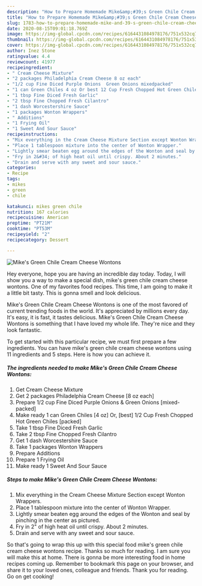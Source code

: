 ```yaml
---
description: "How to Prepare Homemade Mike&amp;#39;s Green Chile Cream Cheese Wontons"
title: "How to Prepare Homemade Mike&amp;#39;s Green Chile Cream Cheese Wontons"
slug: 1783-how-to-prepare-homemade-mike-and-39-s-green-chile-cream-cheese-wontons
date: 2020-08-15T09:01:18.769Z
image: https://img-global.cpcdn.com/recipes/6164431084978176/751x532cq70/mikes-green-chile-cream-cheese-wontons-recipe-main-photo.jpg
thumbnail: https://img-global.cpcdn.com/recipes/6164431084978176/751x532cq70/mikes-green-chile-cream-cheese-wontons-recipe-main-photo.jpg
cover: https://img-global.cpcdn.com/recipes/6164431084978176/751x532cq70/mikes-green-chile-cream-cheese-wontons-recipe-main-photo.jpg
author: Inez Stone
ratingvalue: 4.4
reviewcount: 41977
recipeingredient:
- " Cream Cheese Mixture"
- "2 packages Philadelphia Cream Cheese 8 oz each"
- "1/2 cup Fine Diced Purple Onions  Green Onions mixedpacked"
- "1 can Green Chiles 4 oz Or best 12 Cup Fresh Chopped Hot Green Chiles packed"
- "1 tbsp Fine Diced Fresh Garlic"
- "2 tbsp Fine Chopped Fresh Cilantro"
- "1 dash Worcestershire Sauce"
- "1 packages Wonton Wrappers"
- " Additions"
- "1 Frying Oil"
- "1 Sweet And Sour Sauce"
recipeinstructions:
- "Mix everything in the Cream Cheese Mixture Section except Wonton Wrappers."
- "Place 1 tablespoon mixture into the center of Wonton Wrapper."
- "Lightly smear beaten egg around the edges of the Wonton and seal by pinching in the center as pictured."
- "Fry in 2&#34; of high heat oil until crispy. About 2 minutes."
- "Drain and serve with any sweet and sour sauce."
categories:
- Recipe
tags:
- mikes
- green
- chile

katakunci: mikes green chile 
nutrition: 167 calories
recipecuisine: American
preptime: "PT21M"
cooktime: "PT53M"
recipeyield: "2"
recipecategory: Dessert

---
```



![Mike&#39;s Green Chile Cream Cheese Wontons](https://img-global.cpcdn.com/recipes/6164431084978176/751x532cq70/mikes-green-chile-cream-cheese-wontons-recipe-main-photo.jpg)

Hey everyone, hope you are having an incredible day today. Today, I will show you a way to make a special dish, mike&#39;s green chile cream cheese wontons. One of my favorites food recipes. This time, I am going to make it a little bit tasty. This is gonna smell and look delicious.

Mike&#39;s Green Chile Cream Cheese Wontons is one of the most favored of current trending foods in the world. It's appreciated by millions every day. It's easy, it is fast, it tastes delicious. Mike&#39;s Green Chile Cream Cheese Wontons is something that I have loved my whole life. They're nice and they look fantastic.




To get started with this particular recipe, we must first prepare a few ingredients. You can have mike&#39;s green chile cream cheese wontons using 11 ingredients and 5 steps. Here is how you can achieve it.

<!--inarticleads1-->

##### The ingredients needed to make Mike&#39;s Green Chile Cream Cheese Wontons:

1. Get  Cream Cheese Mixture
1. Get 2 packages Philadelphia Cream Cheese [8 oz each]
1. Prepare 1/2 cup Fine Diced Purple Onions &amp; Green Onions [mixed-packed]
1. Make ready 1 can Green Chiles [4 oz] Or, [best] 1/2 Cup Fresh Chopped Hot Green Chiles [packed]
1. Take 1 tbsp Fine Diced Fresh Garlic
1. Take 2 tbsp Fine Chopped Fresh Cilantro
1. Get 1 dash Worcestershire Sauce
1. Take 1 packages Wonton Wrappers
1. Prepare  Additions
1. Prepare 1 Frying Oil
1. Make ready 1 Sweet And Sour Sauce




<!--inarticleads2-->

##### Steps to make Mike&#39;s Green Chile Cream Cheese Wontons:

1. Mix everything in the Cream Cheese Mixture Section except Wonton Wrappers.
1. Place 1 tablespoon mixture into the center of Wonton Wrapper.
1. Lightly smear beaten egg around the edges of the Wonton and seal by pinching in the center as pictured.
1. Fry in 2&#34; of high heat oil until crispy. About 2 minutes.
1. Drain and serve with any sweet and sour sauce.




So that's going to wrap this up with this special food mike&#39;s green chile cream cheese wontons recipe. Thanks so much for reading. I am sure you will make this at home. There is gonna be more interesting food in home recipes coming up. Remember to bookmark this page on your browser, and share it to your loved ones, colleague and friends. Thank you for reading. Go on get cooking!
